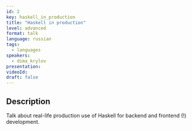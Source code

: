 ```yaml
---
id: 2
key: haskell_in_production
title: "Haskell in production"
level: advanced
format: talk
language: russian
tags:
  - languages
speakers:
  - dima_krylov
presentation:
videoId:
draft: false
---
```


## Description

Talk about real-life production use of Haskell for backend and frontend (!) development.

